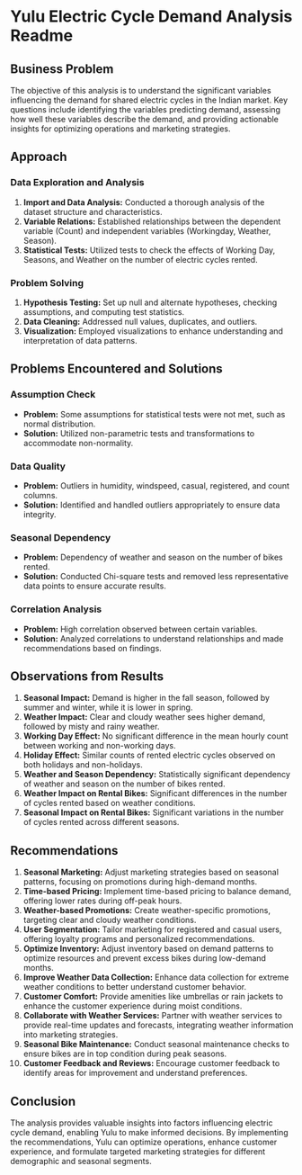 # Yulu Electric Cycle Demand Analysis Readme

## Business Problem

The objective of this analysis is to understand the significant variables influencing the demand for shared electric cycles in the Indian market. Key questions include identifying the variables predicting demand, assessing how well these variables describe the demand, and providing actionable insights for optimizing operations and marketing strategies.

## Approach

### Data Exploration and Analysis
1. **Import and Data Analysis:** Conducted a thorough analysis of the dataset structure and characteristics.
2. **Variable Relations:** Established relationships between the dependent variable (Count) and independent variables (Workingday, Weather, Season).
3. **Statistical Tests:** Utilized tests to check the effects of Working Day, Seasons, and Weather on the number of electric cycles rented.

### Problem Solving
1. **Hypothesis Testing:** Set up null and alternate hypotheses, checking assumptions, and computing test statistics.
2. **Data Cleaning:** Addressed null values, duplicates, and outliers.
3. **Visualization:** Employed visualizations to enhance understanding and interpretation of data patterns.

## Problems Encountered and Solutions

### Assumption Check
- **Problem:** Some assumptions for statistical tests were not met, such as normal distribution.
- **Solution:** Utilized non-parametric tests and transformations to accommodate non-normality.

### Data Quality
- **Problem:** Outliers in humidity, windspeed, casual, registered, and count columns.
- **Solution:** Identified and handled outliers appropriately to ensure data integrity.

### Seasonal Dependency
- **Problem:** Dependency of weather and season on the number of bikes rented.
- **Solution:** Conducted Chi-square tests and removed less representative data points to ensure accurate results.

### Correlation Analysis
- **Problem:** High correlation observed between certain variables.
- **Solution:** Analyzed correlations to understand relationships and made recommendations based on findings.

## Observations from Results

1. **Seasonal Impact:** Demand is higher in the fall season, followed by summer and winter, while it is lower in spring.
2. **Weather Impact:** Clear and cloudy weather sees higher demand, followed by misty and rainy weather.
3. **Working Day Effect:** No significant difference in the mean hourly count between working and non-working days.
4. **Holiday Effect:** Similar counts of rented electric cycles observed on both holidays and non-holidays.
5. **Weather and Season Dependency:** Statistically significant dependency of weather and season on the number of bikes rented.
6. **Weather Impact on Rental Bikes:** Significant differences in the number of cycles rented based on weather conditions.
7. **Seasonal Impact on Rental Bikes:** Significant variations in the number of cycles rented across different seasons.

## Recommendations

1. **Seasonal Marketing:** Adjust marketing strategies based on seasonal patterns, focusing on promotions during high-demand months.
2. **Time-based Pricing:** Implement time-based pricing to balance demand, offering lower rates during off-peak hours.
3. **Weather-based Promotions:** Create weather-specific promotions, targeting clear and cloudy weather conditions.
4. **User Segmentation:** Tailor marketing for registered and casual users, offering loyalty programs and personalized recommendations.
5. **Optimize Inventory:** Adjust inventory based on demand patterns to optimize resources and prevent excess bikes during low-demand months.
6. **Improve Weather Data Collection:** Enhance data collection for extreme weather conditions to better understand customer behavior.
7. **Customer Comfort:** Provide amenities like umbrellas or rain jackets to enhance the customer experience during moist conditions.
8. **Collaborate with Weather Services:** Partner with weather services to provide real-time updates and forecasts, integrating weather information into marketing strategies.
9. **Seasonal Bike Maintenance:** Conduct seasonal maintenance checks to ensure bikes are in top condition during peak seasons.
10. **Customer Feedback and Reviews:** Encourage customer feedback to identify areas for improvement and understand preferences.

## Conclusion

The analysis provides valuable insights into factors influencing electric cycle demand, enabling Yulu to make informed decisions. By implementing the recommendations, Yulu can optimize operations, enhance customer experience, and formulate targeted marketing strategies for different demographic and seasonal segments.
